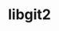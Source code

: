 ---
title: "libgit2"
layout: cache
categories: [package, develop]
meta: {"compilers": ["apple-clang@=16.0.0", "gcc@=10.2.1", "gcc@=10.5.0", "gcc@=11.1.0", "gcc@=11.4.0", "gcc@=13.2.0", "gcc@=13.3.0", "gcc@=7.5.0", "gcc@=9.4.0", "oneapi@=2024.2.1"], "num_specs": 54, "num_specs_by_stack": {"data-vis-sdk": 7, "developer-tools": 3, "developer-tools-aarch64-linux-gnu": 3, "developer-tools-darwin": 4, "developer-tools-manylinux2014": 1, "developer-tools-x86_64_v3-linux-gnu": 3, "e4s": 6, "e4s-neoverse-v2": 4, "e4s-neoverse_v1": 2, "e4s-oneapi": 4, "e4s-power": 1, "ml-darwin-aarch64-mps": 4, "ml-linux-aarch64-cpu": 4, "ml-linux-aarch64-cuda": 4, "ml-linux-x86_64-cpu": 4, "ml-linux-x86_64-cuda": 4, "ml-linux-x86_64-rocm": 3, "radiuss": 4, "root": 54, "tutorial": 4}, "oss": ["centos7", "rhel8", "sequoia", "ubuntu18.04", "ubuntu20.04", "ubuntu22.04", "ubuntu24.04"], "platforms": ["darwin", "linux"], "stacks": ["data-vis-sdk", "developer-tools", "developer-tools-aarch64-linux-gnu", "developer-tools-darwin", "developer-tools-manylinux2014", "developer-tools-x86_64_v3-linux-gnu", "e4s", "e4s-neoverse-v2", "e4s-neoverse_v1", "e4s-oneapi", "e4s-power", "ml-darwin-aarch64-mps", "ml-linux-aarch64-cpu", "ml-linux-aarch64-cuda", "ml-linux-x86_64-cpu", "ml-linux-x86_64-cuda", "ml-linux-x86_64-rocm", "radiuss", "root", "tutorial"], "targets": ["aarch64", "neoverse_v1", "neoverse_v2", "ppc64le", "x86_64_v3"], "versions": ["1.5.2", "1.7.2", "1.8.0"]}
spec_details: [{"compiler": "apple-clang@=16.0.0", "hash": "3bgzl7kpu2plmcadmcky7txrqbpoqdc7", "os": "sequoia", "platform": "darwin", "size": "-", "stacks": ["developer-tools-darwin", "ml-darwin-aarch64-mps", "root"], "target": "aarch64", "variants": ["build_system=cmake", "build_type=Release", "~curl", "generator=make", "https=system", "~ipo", "+mmap", "+ssh"], "versions": ["1.8.0"]}, {"compiler": "gcc@=7.5.0", "hash": "3hyg5joc7u3s7a3zqtru5lpwd5opkzfm", "os": "ubuntu18.04", "platform": "linux", "size": "-", "stacks": ["developer-tools", "root"], "target": "x86_64_v3", "variants": ["build_system=cmake", "build_type=Release", "~curl", "generator=make", "https=system", "~ipo", "+mmap", "+ssh"], "versions": ["1.8.0"]}, {"compiler": "gcc@=11.4.0", "hash": "3jfq433jz6c65bjogu2xbd67iylq5mp2", "os": "ubuntu22.04", "platform": "linux", "size": "-", "stacks": ["e4s-neoverse_v1", "root"], "target": "neoverse_v1", "variants": ["build_system=cmake", "build_type=Release", "~curl", "generator=make", "https=system", "~ipo", "+mmap", "+ssh"], "versions": ["1.8.0"]}, {"compiler": "gcc@=11.4.0", "hash": "4kh7cnwd2xgzh6xaccgtiqqqv6eh366k", "os": "ubuntu22.04", "platform": "linux", "size": "-", "stacks": ["root", "tutorial"], "target": "x86_64_v3", "variants": ["build_system=cmake", "build_type=Release", "~curl", "generator=make", "https=system", "~ipo", "+mmap", "+ssh"], "versions": ["1.5.2"]}, {"compiler": "apple-clang@=16.0.0", "hash": "5545e6t22lyxvsrjlgw3afomtshidxya", "os": "sequoia", "platform": "darwin", "size": "-", "stacks": ["developer-tools-darwin", "ml-darwin-aarch64-mps", "root"], "target": "aarch64", "variants": ["build_system=cmake", "build_type=Release", "~curl", "generator=make", "https=system", "~ipo", "+mmap", "+ssh"], "versions": ["1.8.0"]}, {"compiler": "oneapi@=2024.2.1", "hash": "5rpew7jjirl7tklnk3vmxisxcao3bj46", "os": "ubuntu22.04", "platform": "linux", "size": "-", "stacks": ["e4s-oneapi", "root"], "target": "x86_64_v3", "variants": ["build_system=cmake", "build_type=Release", "~curl", "generator=make", "https=system", "~ipo", "+mmap", "+ssh"], "versions": ["1.8.0"]}, {"compiler": "apple-clang@=16.0.0", "hash": "6dwjqodihbplgnvutnupek5ivpbanpzd", "os": "sequoia", "platform": "darwin", "size": "-", "stacks": ["developer-tools-darwin", "ml-darwin-aarch64-mps", "root"], "target": "aarch64", "variants": ["build_system=cmake", "build_type=Release", "~curl", "generator=make", "https=system", "~ipo", "+mmap", "+ssh"], "versions": ["1.8.0"]}, {"compiler": "gcc@=11.4.0", "hash": "6nrk6dv6n7icyvgecd6ssql444npebaa", "os": "ubuntu22.04", "platform": "linux", "size": "-", "stacks": ["e4s", "root"], "target": "x86_64_v3", "variants": ["build_system=cmake", "build_type=Release", "~curl", "generator=make", "https=system", "~ipo", "+mmap", "+ssh"], "versions": ["1.8.0"]}, {"compiler": "gcc@=11.4.0", "hash": "6ybp23fqo37qubyfd2lvqqcufrfpwd6h", "os": "ubuntu22.04", "platform": "linux", "size": "-", "stacks": ["e4s-neoverse-v2", "root"], "target": "neoverse_v2", "variants": ["build_system=cmake", "build_type=Release", "~curl", "generator=make", "https=system", "~ipo", "+mmap", "+ssh"], "versions": ["1.8.0"]}, {"compiler": "gcc@=11.1.0", "hash": "7ozk7r74yknokydm2p3vzmcvisqr3yzr", "os": "ubuntu20.04", "platform": "linux", "size": "-", "stacks": ["data-vis-sdk", "root"], "target": "x86_64_v3", "variants": ["build_system=cmake", "build_type=Release", "~curl", "generator=make", "https=system", "~ipo", "+mmap", "+ssh"], "versions": ["1.8.0"]}, {"compiler": "gcc@=11.4.0", "hash": "a7s5ppyxakwtr57gyhrdbkmn7ruxk6yl", "os": "ubuntu22.04", "platform": "linux", "size": "-", "stacks": ["e4s-neoverse_v1", "root"], "target": "neoverse_v1", "variants": ["build_system=cmake", "build_type=Release", "~curl", "generator=make", "https=system", "~ipo", "+mmap", "+ssh"], "versions": ["1.8.0"]}, {"compiler": "apple-clang@=16.0.0", "hash": "b4ijqzg2rnp5qp4albru2f76c5sjzg5x", "os": "sequoia", "platform": "darwin", "size": "-", "stacks": ["developer-tools-darwin", "ml-darwin-aarch64-mps", "root"], "target": "aarch64", "variants": ["build_system=cmake", "build_type=Release", "~curl", "generator=make", "https=system", "~ipo", "+mmap", "+ssh"], "versions": ["1.8.0"]}, {"compiler": "gcc@=7.5.0", "hash": "bm2xlccnozrjumil3xxvftftsirmnhjq", "os": "ubuntu18.04", "platform": "linux", "size": "-", "stacks": ["developer-tools", "root"], "target": "x86_64_v3", "variants": ["build_system=cmake", "build_type=Release", "~curl", "generator=make", "https=system", "~ipo", "+mmap", "+ssh"], "versions": ["1.8.0"]}, {"compiler": "gcc@=9.4.0", "hash": "bng3z2dclwvvmpa4sbjgjcgonfezffcc", "os": "ubuntu20.04", "platform": "linux", "size": "-", "stacks": ["e4s-power", "root"], "target": "ppc64le", "variants": ["build_system=cmake", "build_type=Release", "~curl", "generator=make", "https=system", "~ipo", "+mmap", "+ssh"], "versions": ["1.8.0"]}, {"compiler": "oneapi@=2024.2.1", "hash": "bstmv32fmh6rpxuo4snaxdbvpl7bvtr3", "os": "ubuntu22.04", "platform": "linux", "size": "-", "stacks": ["e4s-oneapi", "root"], "target": "x86_64_v3", "variants": ["build_system=cmake", "build_type=Release", "~curl", "generator=make", "https=system", "~ipo", "+mmap", "+ssh"], "versions": ["1.8.0"]}, {"compiler": "oneapi@=2024.2.1", "hash": "c3gmbvraod7ywhw2x56e5vplrp4vhss3", "os": "ubuntu22.04", "platform": "linux", "size": "-", "stacks": ["e4s-oneapi", "root"], "target": "x86_64_v3", "variants": ["build_system=cmake", "build_type=Release", "~curl", "generator=make", "https=system", "~ipo", "+mmap", "+ssh"], "versions": ["1.8.0"]}, {"compiler": "oneapi@=2024.2.1", "hash": "c74iz7byk25bjoj2aovpltq7fcpvooq6", "os": "ubuntu22.04", "platform": "linux", "size": "-", "stacks": ["e4s-oneapi", "root"], "target": "x86_64_v3", "variants": ["build_system=cmake", "build_type=Release", "~curl", "generator=make", "https=system", "~ipo", "+mmap", "+ssh"], "versions": ["1.8.0"]}, {"compiler": "gcc@=11.4.0", "hash": "cbthetdwniqjeuvy72645mu4buprzyds", "os": "ubuntu22.04", "platform": "linux", "size": "-", "stacks": ["e4s", "root"], "target": "x86_64_v3", "variants": ["build_system=cmake", "build_type=Release", "~curl", "generator=make", "https=system", "~ipo", "+mmap", "+ssh"], "versions": ["1.7.2"]}, {"compiler": "gcc@=13.2.0", "hash": "dbcery4ivihzfao4k65kvrla2tujfo4k", "os": "ubuntu24.04", "platform": "linux", "size": "-", "stacks": ["ml-linux-aarch64-cpu", "ml-linux-aarch64-cuda", "root"], "target": "aarch64", "variants": ["build_system=cmake", "build_type=Release", "~curl", "generator=make", "https=system", "~ipo", "+mmap", "+ssh"], "versions": ["1.8.0"]}, {"compiler": "gcc@=11.4.0", "hash": "dk4qos4newwrazswfzb4vu4zidlyobnz", "os": "ubuntu22.04", "platform": "linux", "size": "-", "stacks": ["e4s", "root"], "target": "x86_64_v3", "variants": ["build_system=cmake", "build_type=Release", "~curl", "generator=make", "https=system", "~ipo", "+mmap", "+ssh"], "versions": ["1.8.0"]}, {"compiler": "gcc@=7.5.0", "hash": "dx27b6llehzgw7gbq3ajzgfe6chmnhsm", "os": "ubuntu18.04", "platform": "linux", "size": "-", "stacks": ["developer-tools", "root"], "target": "x86_64_v3", "variants": ["build_system=cmake", "build_type=Release", "~curl", "generator=make", "https=system", "~ipo", "+mmap", "+ssh"], "versions": ["1.8.0"]}, {"compiler": "gcc@=11.1.0", "hash": "ekwpg7mkhacxmt5lqu7mkppmfgjlq2mw", "os": "ubuntu20.04", "platform": "linux", "size": "-", "stacks": ["data-vis-sdk", "root"], "target": "x86_64_v3", "variants": ["build_system=cmake", "build_type=Release", "~curl", "generator=make", "https=system", "~ipo", "+mmap", "+ssh"], "versions": ["1.8.0"]}, {"compiler": "gcc@=13.3.0", "hash": "eo462bokgqyxt4cvn3dglm5yppbobonw", "os": "rhel8", "platform": "linux", "size": "-", "stacks": ["developer-tools-aarch64-linux-gnu", "root"], "target": "aarch64", "variants": ["build_system=cmake", "build_type=Release", "~curl", "generator=make", "https=system", "~ipo", "+mmap", "+ssh"], "versions": ["1.8.0"]}, {"compiler": "gcc@=11.1.0", "hash": "ezz2nqlbpn552jyzsdxiay5seudkz34d", "os": "ubuntu20.04", "platform": "linux", "size": "-", "stacks": ["data-vis-sdk", "root"], "target": "x86_64_v3", "variants": ["build_system=cmake", "build_type=Release", "~curl", "generator=make", "https=system", "~ipo", "+mmap", "+ssh"], "versions": ["1.8.0"]}, {"compiler": "gcc@=11.1.0", "hash": "f37touq3dsczsnmemuaj4rzqmpqv2wkb", "os": "ubuntu20.04", "platform": "linux", "size": "-", "stacks": ["data-vis-sdk", "root"], "target": "x86_64_v3", "variants": ["build_system=cmake", "build_type=Release", "~curl", "generator=make", "https=system", "~ipo", "+mmap", "+ssh"], "versions": ["1.8.0"]}, {"compiler": "gcc@=10.5.0", "hash": "f3b7go7pdkcajknsng5kzgzaoo2abcbi", "os": "centos7", "platform": "linux", "size": "-", "stacks": ["developer-tools-x86_64_v3-linux-gnu", "root"], "target": "x86_64_v3", "variants": ["build_system=cmake", "build_type=Release", "~curl", "generator=make", "https=system", "~ipo", "+mmap", "+ssh"], "versions": ["1.8.0"]}, {"compiler": "gcc@=13.2.0", "hash": "fwvxbd2ym44zczrirogqu7vm4sgq2e6r", "os": "ubuntu24.04", "platform": "linux", "size": "-", "stacks": ["ml-linux-x86_64-cpu", "ml-linux-x86_64-cuda", "ml-linux-x86_64-rocm", "root"], "target": "x86_64_v3", "variants": ["build_system=cmake", "build_type=Release", "~curl", "generator=make", "https=system", "~ipo", "+mmap", "+ssh"], "versions": ["1.8.0"]}, {"compiler": "gcc@=13.2.0", "hash": "fxlovg7sk4hj6neyxf3fwgf5zdupeiiq", "os": "ubuntu24.04", "platform": "linux", "size": "-", "stacks": ["ml-linux-x86_64-cpu", "ml-linux-x86_64-cuda", "ml-linux-x86_64-rocm", "root"], "target": "x86_64_v3", "variants": ["build_system=cmake", "build_type=Release", "~curl", "generator=make", "https=system", "~ipo", "+mmap", "+ssh"], "versions": ["1.8.0"]}, {"compiler": "gcc@=7.5.0", "hash": "gcmobhtgc4d7uwh6krhos2mbehbnexhl", "os": "ubuntu18.04", "platform": "linux", "size": "-", "stacks": ["radiuss", "root"], "target": "x86_64_v3", "variants": ["build_system=cmake", "build_type=Release", "~curl", "generator=make", "https=system", "~ipo", "+mmap", "+ssh"], "versions": ["1.8.0"]}, {"compiler": "gcc@=11.4.0", "hash": "ghmqyh3y7zmpavs57jyiem2zeebhcwif", "os": "ubuntu22.04", "platform": "linux", "size": "-", "stacks": ["e4s", "root"], "target": "x86_64_v3", "variants": ["build_system=cmake", "build_type=Release", "~curl", "generator=make", "https=system", "~ipo", "+mmap", "+ssh"], "versions": ["1.7.2"]}, {"compiler": "gcc@=11.4.0", "hash": "iclfjcbmwu6hf7wypod4e5adikwkxmna", "os": "ubuntu22.04", "platform": "linux", "size": "-", "stacks": ["e4s-neoverse-v2", "root"], "target": "neoverse_v2", "variants": ["build_system=cmake", "build_type=Release", "~curl", "generator=make", "https=system", "~ipo", "+mmap", "+ssh"], "versions": ["1.8.0"]}, {"compiler": "gcc@=7.5.0", "hash": "ihgofs7yowwgn5uayymzy7yax5dznjha", "os": "ubuntu18.04", "platform": "linux", "size": "-", "stacks": ["radiuss", "root"], "target": "x86_64_v3", "variants": ["build_system=cmake", "build_type=Release", "~curl", "generator=make", "https=system", "~ipo", "+mmap", "+ssh"], "versions": ["1.8.0"]}, {"compiler": "gcc@=11.1.0", "hash": "iw7vighohjmzf2lkmfs4wthv7tfzfc7r", "os": "ubuntu20.04", "platform": "linux", "size": "-", "stacks": ["data-vis-sdk", "root"], "target": "x86_64_v3", "variants": ["build_system=cmake", "build_type=Release", "~curl", "generator=make", "https=system", "~ipo", "+mmap", "+ssh"], "versions": ["1.8.0"]}, {"compiler": "gcc@=11.1.0", "hash": "ixz3k56t6g3ykk36whgceno7zu25hta6", "os": "ubuntu20.04", "platform": "linux", "size": "-", "stacks": ["data-vis-sdk", "root"], "target": "x86_64_v3", "variants": ["build_system=cmake", "build_type=Release", "~curl", "generator=make", "https=system", "~ipo", "+mmap", "+ssh"], "versions": ["1.8.0"]}, {"compiler": "gcc@=11.4.0", "hash": "ji5whadnrvspiozowyskuwpucpjvc56s", "os": "ubuntu22.04", "platform": "linux", "size": "-", "stacks": ["e4s", "root"], "target": "x86_64_v3", "variants": ["build_system=cmake", "build_type=Release", "~curl", "generator=make", "https=system", "~ipo", "+mmap", "+ssh"], "versions": ["1.8.0"]}, {"compiler": "gcc@=7.5.0", "hash": "ju6gez7s3qlhqanmmddfjozp5xseno2g", "os": "ubuntu18.04", "platform": "linux", "size": "-", "stacks": ["radiuss", "root"], "target": "x86_64_v3", "variants": ["build_system=cmake", "build_type=Release", "~curl", "generator=make", "https=system", "~ipo", "+mmap", "+ssh"], "versions": ["1.8.0"]}, {"compiler": "gcc@=13.3.0", "hash": "k4vs7hezjbpeed72eyt3wa7w7lgszxo7", "os": "rhel8", "platform": "linux", "size": "-", "stacks": ["developer-tools-aarch64-linux-gnu", "root"], "target": "aarch64", "variants": ["build_system=cmake", "build_type=Release", "~curl", "generator=make", "https=system", "~ipo", "+mmap", "+ssh"], "versions": ["1.8.0"]}, {"compiler": "gcc@=10.2.1", "hash": "ktui3fz55h5ugz53be2em2tjjrzzvdwv", "os": "centos7", "platform": "linux", "size": "-", "stacks": ["developer-tools-manylinux2014", "root"], "target": "x86_64_v3", "variants": ["build_system=cmake", "build_type=Release", "~curl", "generator=make", "https=system", "~ipo", "+mmap", "+ssh"], "versions": ["1.8.0"]}, {"compiler": "gcc@=11.1.0", "hash": "nagolxxsombmn462s5eke7cjw4nuzxd2", "os": "ubuntu20.04", "platform": "linux", "size": "-", "stacks": ["data-vis-sdk", "root"], "target": "x86_64_v3", "variants": ["build_system=cmake", "build_type=Release", "~curl", "generator=make", "https=system", "~ipo", "+mmap", "+ssh"], "versions": ["1.8.0"]}, {"compiler": "gcc@=11.4.0", "hash": "okof4ycrj77tjktr7blafnujtfgystqo", "os": "ubuntu22.04", "platform": "linux", "size": "-", "stacks": ["e4s", "root"], "target": "x86_64_v3", "variants": ["build_system=cmake", "build_type=Release", "~curl", "generator=make", "https=system", "~ipo", "+mmap", "+ssh"], "versions": ["1.7.2"]}, {"compiler": "gcc@=13.2.0", "hash": "pbs3dqpmiwyqrzfl5d5rpxpooxvwyxmu", "os": "ubuntu24.04", "platform": "linux", "size": "-", "stacks": ["ml-linux-aarch64-cpu", "ml-linux-aarch64-cuda", "root"], "target": "aarch64", "variants": ["build_system=cmake", "build_type=Release", "~curl", "generator=make", "https=system", "~ipo", "+mmap", "+ssh"], "versions": ["1.8.0"]}, {"compiler": "gcc@=10.5.0", "hash": "rstkgxxs7nzvget6ncuqyrltid2wu7ky", "os": "centos7", "platform": "linux", "size": "-", "stacks": ["developer-tools-x86_64_v3-linux-gnu", "root"], "target": "x86_64_v3", "variants": ["build_system=cmake", "build_type=Release", "~curl", "generator=make", "https=system", "~ipo", "+mmap", "+ssh"], "versions": ["1.8.0"]}, {"compiler": "gcc@=10.5.0", "hash": "shrt2oa42suhfvrrvgutkitfcxwh6xzs", "os": "centos7", "platform": "linux", "size": "-", "stacks": ["developer-tools-x86_64_v3-linux-gnu", "root"], "target": "x86_64_v3", "variants": ["build_system=cmake", "build_type=Release", "~curl", "generator=make", "https=system", "~ipo", "+mmap", "+ssh"], "versions": ["1.8.0"]}, {"compiler": "gcc@=11.4.0", "hash": "slgsxxobtpeh2dkpayyk4jq6fwucuy6z", "os": "ubuntu22.04", "platform": "linux", "size": "-", "stacks": ["root", "tutorial"], "target": "x86_64_v3", "variants": ["build_system=cmake", "build_type=Release", "~curl", "generator=make", "https=system", "~ipo", "+mmap", "+ssh"], "versions": ["1.5.2"]}, {"compiler": "gcc@=13.2.0", "hash": "st6aueiqqju74dqoio7qz724wtfwviko", "os": "ubuntu24.04", "platform": "linux", "size": "-", "stacks": ["ml-linux-x86_64-cpu", "ml-linux-x86_64-cuda", "root"], "target": "x86_64_v3", "variants": ["build_system=cmake", "build_type=Release", "~curl", "generator=make", "https=system", "~ipo", "+mmap", "+ssh"], "versions": ["1.8.0"]}, {"compiler": "gcc@=11.4.0", "hash": "stlrafcnyzszmig4nqhhcwge473xoq2k", "os": "ubuntu22.04", "platform": "linux", "size": "-", "stacks": ["root", "tutorial"], "target": "x86_64_v3", "variants": ["build_system=cmake", "build_type=Release", "~curl", "generator=make", "https=system", "~ipo", "+mmap", "+ssh"], "versions": ["1.5.2"]}, {"compiler": "gcc@=13.2.0", "hash": "t5ahz5vc2eynh4422j73irb5wy23d7xg", "os": "ubuntu24.04", "platform": "linux", "size": "-", "stacks": ["ml-linux-x86_64-cpu", "ml-linux-x86_64-cuda", "ml-linux-x86_64-rocm", "root"], "target": "x86_64_v3", "variants": ["build_system=cmake", "build_type=Release", "~curl", "generator=make", "https=system", "~ipo", "+mmap", "+ssh"], "versions": ["1.8.0"]}, {"compiler": "gcc@=7.5.0", "hash": "td33rakm7ctep5rud5koyc4hej4vo6yi", "os": "ubuntu18.04", "platform": "linux", "size": "-", "stacks": ["radiuss", "root"], "target": "x86_64_v3", "variants": ["build_system=cmake", "build_type=Release", "~curl", "generator=make", "https=system", "~ipo", "+mmap", "+ssh"], "versions": ["1.8.0"]}, {"compiler": "gcc@=13.2.0", "hash": "wmhkjhutjpisbegheccvltvmu7ek3z6q", "os": "ubuntu24.04", "platform": "linux", "size": "-", "stacks": ["ml-linux-aarch64-cpu", "ml-linux-aarch64-cuda", "root"], "target": "aarch64", "variants": ["build_system=cmake", "build_type=Release", "~curl", "generator=make", "https=system", "~ipo", "+mmap", "+ssh"], "versions": ["1.8.0"]}, {"compiler": "gcc@=11.4.0", "hash": "wzhm4vw4zy4ypigmqax3hmjcvxaf6beq", "os": "ubuntu22.04", "platform": "linux", "size": "-", "stacks": ["e4s-neoverse-v2", "root"], "target": "neoverse_v2", "variants": ["build_system=cmake", "build_type=Release", "~curl", "generator=make", "https=system", "~ipo", "+mmap", "+ssh"], "versions": ["1.8.0"]}, {"compiler": "gcc@=11.4.0", "hash": "xknv7kdlqteomxe4oid7ccr6uzlao2px", "os": "ubuntu22.04", "platform": "linux", "size": "-", "stacks": ["e4s-neoverse-v2", "root"], "target": "neoverse_v2", "variants": ["build_system=cmake", "build_type=Release", "~curl", "generator=make", "https=system", "~ipo", "+mmap", "+ssh"], "versions": ["1.8.0"]}, {"compiler": "gcc@=11.4.0", "hash": "ykytmvn5aztw7mziw7kbbkuxrnee535l", "os": "ubuntu22.04", "platform": "linux", "size": "-", "stacks": ["root", "tutorial"], "target": "x86_64_v3", "variants": ["build_system=cmake", "build_type=Release", "~curl", "generator=make", "https=system", "~ipo", "+mmap", "+ssh"], "versions": ["1.5.2"]}, {"compiler": "gcc@=13.3.0", "hash": "z7hpjk5k24d6szr6n3rk4s6xctcupsib", "os": "rhel8", "platform": "linux", "size": "-", "stacks": ["developer-tools-aarch64-linux-gnu", "root"], "target": "aarch64", "variants": ["build_system=cmake", "build_type=Release", "~curl", "generator=make", "https=system", "~ipo", "+mmap", "+ssh"], "versions": ["1.8.0"]}, {"compiler": "gcc@=13.2.0", "hash": "zloqsltrhudpf75ximrwup5frtgqshjh", "os": "ubuntu24.04", "platform": "linux", "size": "-", "stacks": ["ml-linux-aarch64-cpu", "ml-linux-aarch64-cuda", "root"], "target": "aarch64", "variants": ["build_system=cmake", "build_type=Release", "~curl", "generator=make", "https=system", "~ipo", "+mmap", "+ssh"], "versions": ["1.8.0"]}]
---